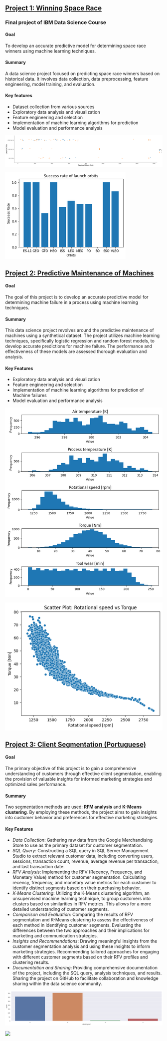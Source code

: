 <!-- ## Alvaro Martins Alves  -->
<!-- ## Data Science Portfolio
Showcasing my expertise in data science, machine learning, and data analysis through diverse projects. Demonstrating skills in predictive modeling, data visualization, and exploratory data analysis. Solving real-world problems using data-driven insights. Stay tuned for updates. -->

## [Project 1: Winning Space Race](https://github.com/AlvaroMAlves/Winning-Space-Race)
### Final project of IBM Data Science Course 
#### Goal 
To develop an accurate predictive model for determining space race winners using machine learning techniques.
#### Summary 
A data science project focused on predicting space race winners based on historical data. It involves data collection, data preprocessing, feature engineering, model training, and evaluation.
#### Key features
* Dataset collection from various sources
* Exploratory data analysis and visualization
* Feature engineering and selection
* Implementation of machine learning algorithms for prediction
* Model evaluation and performance analysis

![Payload Mass (kg) vs Launch Site](https://raw.githubusercontent.com/AlvaroMAlves/Alvaro_Portfolio/main/Images/project1_Payload%20Mass%20(kg)%20vs%20Launch%20Site.png)

![Success rate of launch Orbits](https://raw.githubusercontent.com/AlvaroMAlves/Alvaro_Portfolio/main/Images/Success%20rate%20of%20launch%20orbits.png)

## [Project 2: Predictive Maintenance of Machines](https://github.com/AlvaroMAlves/Pred-Maintenance-Machine/blob/main/Predictive_Maintenance_of_Machines.ipynb)
#### Goal
The goal of this project is to develop an accurate predictive model for determining machine failure in a process using machine learning techniques.
#### Summary
This data science project revolves around the predictive maintenance of machines using a synthetical dataset. The project utilizes machine learning techniques, specifically logistic regression and random forest models, to develop accurate predictions for machine failure. The performance and effectiveness of these models are assessed thorough evaluation and analysis.
#### Key Features
* Exploratory data analysis and visualization
* Feature engineering and selection
* Implementation of machine learning algorithms for prediction of Machine failures
* Model evaluation and performance analysis

![Histograms of quantitative Features](https://raw.githubusercontent.com/AlvaroMAlves/Alvaro_Portfolio/main/Images/project2_features_histogram.png)

![Scatter Plot of Torque vs Rotational Speed](https://raw.githubusercontent.com/AlvaroMAlves/Alvaro_Portfolio/main/Images/project2_scatterplot.png)

## [Project 3: Client Segmentation (Portuguese)](https://github.com/AlvaroMAlves/segment_cliente)
#### Goal
The primary objective of this project is to gain a comprehensive understanding of customers through effective client segmentation, enabling the provision of valuable insights for informed marketing strategies and optimized sales performance.
#### Summary
Two segmentation methods are used: **RFM analysis** and **K-Means clustering**. By employing these methods, the project aims to gain insights into customer behavior and preferences for effective marketing strategies.
#### Key Features
* *Data Collection*: Gathering raw data from the Google Merchandising Store to use as the primary dataset for customer segmentation.
* *SQL Query*: Constructing a SQL query in SQL Server Management Studio to extract relevant customer data, including converting users, sessions, transaction count, revenue, average revenue per transaction, and last transaction date.
* *RFV Analysis*: Implementing the RFV (Recency, Frequency, and Monetary Value) method for customer segmentation. Calculating recency, frequency, and monetary value metrics for each customer to identify distinct segments based on their purchasing behavior.
* *K-Means Clustering*: Utilizing the K-Means clustering algorithm, an unsupervised machine learning technique, to group customers into clusters based on similarities in RFV metrics. This allows for a more detailed understanding of customer segments.
* *Comparison and Evaluation*: Comparing the results of RFV segmentation and K-Means clustering to assess the effectiveness of each method in identifying customer segments. Evaluating the differences between the two approaches and their implications for marketing and communication strategies.
* *Insights and Recommendations*: Drawing meaningful insights from the customer segmentation analysis and using these insights to inform marketing strategies. Recommending tailored approaches for engaging with different customer segments based on their RFV profiles and clustering results.
* *Documentation and Sharing*: Providing comprehensive documentation of the project, including the SQL query, analysis techniques, and results. Sharing the project on GitHub to facilitate collaboration and knowledge sharing within the data science community.

![](https://github.com/AlvaroMAlves/Alvaro_Portfolio/blob/main/Images/Clusters.png?raw=true)

![](https://github.com/AlvaroMAlves/Alvaro_Portfolio/blob/main/Images/gr%C3%A1fico%203d%20RFV.JPG?raw=true)
